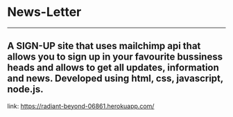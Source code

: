 # **News-Letter**
---
A **SIGN-UP** site that uses mailchimp api that allows you to sign up in your favourite bussiness heads and allows to get all updates, information and news. Developed using **html, css, javascript, node.js**.
---
link: https://radiant-beyond-06861.herokuapp.com/


